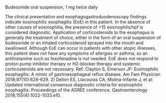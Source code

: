 Budesonide oral suspension, 1 mg twice daily

The clinical presentation and esophagogastroduodenoscopy findings indicate eosinophilic esophagitis (EoE)
in this patient. In the absence of other causes of eosinophilia, the presence of >15 eosinophils/hpf is
considered diagnostic. Application of corticosteroids to the esophagus is generally the treatment of choice,
either in the form of an oral suspension of budesonide or an inhaled corticosteroid sprayed into the mouth
and swallowed. Although EoE can occur in patients with other atopic illnesses, this patient does not have
any symptoms of allergies or asthma, so an antihistamine such as fexofenadine is not needed. EoE does
not respond to proton pump inhibitor therapy or H2-blocker therapy and systemic corticosteroids are not
necessary.
Ref: Clayton S, Emerson JF: Eosinophilic esophagitis: A mimic of gastroesophageal reflux disease. Am Fam Physician
2018;97(10):628-629. 2) Dellon ES, Liacouras CA, Molina-Infante J, et al: Updated international consensus diagnostic
criteria for eosinophilic esophagitis: Proceedings of the AGREE conference. Gastroenterology 2018;155(4):1022-1033.e10.